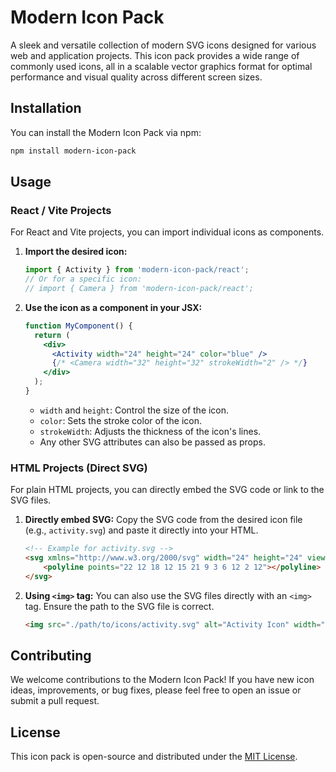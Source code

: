 # Modern Icon Pack

A sleek and versatile collection of modern SVG icons designed for various web and application projects. This icon pack provides a wide range of commonly used icons, all in a scalable vector graphics format for optimal performance and visual quality across different screen sizes.

## Installation

You can install the Modern Icon Pack via npm:

```bash
npm install modern-icon-pack
```

## Usage

### React / Vite Projects

For React and Vite projects, you can import individual icons as components.

1.  **Import the desired icon:**

    ```javascript
    import { Activity } from 'modern-icon-pack/react';
    // Or for a specific icon:
    // import { Camera } from 'modern-icon-pack/react';
    ```

2.  **Use the icon as a component in your JSX:**

    ```jsx
    function MyComponent() {
      return (
        <div>
          <Activity width="24" height="24" color="blue" />
          {/* <Camera width="32" height="32" strokeWidth="2" /> */}
        </div>
      );
    }
    ```

    *   `width` and `height`: Control the size of the icon.
    *   `color`: Sets the stroke color of the icon.
    *   `strokeWidth`: Adjusts the thickness of the icon's lines.
    *   Any other SVG attributes can also be passed as props.

### HTML Projects (Direct SVG)

For plain HTML projects, you can directly embed the SVG code or link to the SVG files.

1.  **Directly embed SVG:**
    Copy the SVG code from the desired icon file (e.g., `activity.svg`) and paste it directly into your HTML.

    ```html
    <!-- Example for activity.svg -->
    <svg xmlns="http://www.w3.org/2000/svg" width="24" height="24" viewBox="0 0 24 24" fill="none" stroke="currentColor" stroke-width="2" stroke-linecap="round" stroke-linejoin="round" class="feather feather-activity">
        <polyline points="22 12 18 12 15 21 9 3 6 12 2 12"></polyline>
    </svg>
    ```

2.  **Using `<img>` tag:**
    You can also use the SVG files directly with an `<img>` tag. Ensure the path to the SVG file is correct.

    ```html
    <img src="./path/to/icons/activity.svg" alt="Activity Icon" width="24" height="24" />
    ```

## Contributing

We welcome contributions to the Modern Icon Pack! If you have new icon ideas, improvements, or bug fixes, please feel free to open an issue or submit a pull request.

## License

This icon pack is open-source and distributed under the [MIT License](https://opensource.org/licenses/MIT).
